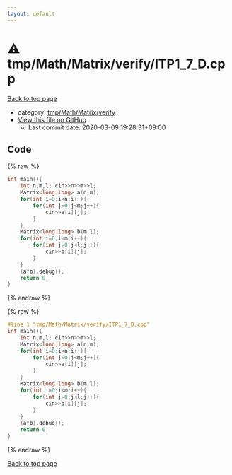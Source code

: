 ```yaml
---
layout: default
---
```


<!-- mathjax config similar to math.stackexchange -->
<script type="text/javascript" async
  src="https://cdnjs.cloudflare.com/ajax/libs/mathjax/2.7.5/MathJax.js?config=TeX-MML-AM_CHTML">
</script>
<script type="text/x-mathjax-config">
  MathJax.Hub.Config({
    TeX: { equationNumbers: { autoNumber: "AMS" }},
    tex2jax: {
      inlineMath: [ ['$','$'] ],
      processEscapes: true
    },
    "HTML-CSS": { matchFontHeight: false },
    displayAlign: "left",
    displayIndent: "2em"
  });
</script>

<script type="text/javascript" src="https://cdnjs.cloudflare.com/ajax/libs/jquery/3.4.1/jquery.min.js"></script>
<script src="https://cdn.jsdelivr.net/npm/jquery-balloon-js@1.1.2/jquery.balloon.min.js" integrity="sha256-ZEYs9VrgAeNuPvs15E39OsyOJaIkXEEt10fzxJ20+2I=" crossorigin="anonymous"></script>
<script type="text/javascript" src="../../../../../assets/js/copy-button.js"></script>
<link rel="stylesheet" href="../../../../../assets/css/copy-button.css" />


# :warning: tmp/Math/Matrix/verify/ITP1_7_D.cpp

<a href="../../../../../index.html">Back to top page</a>

* category: <a href="../../../../../index.html#21cace77429b0eae219f5b50e59adfaf">tmp/Math/Matrix/verify</a>
* <a href="{{ site.github.repository_url }}/blob/master/tmp/Math/Matrix/verify/ITP1_7_D.cpp">View this file on GitHub</a>
    - Last commit date: 2020-03-09 19:28:31+09:00




## Code

<a id="unbundled"></a>
{% raw %}
```cpp
int main(){
    int n,m,l; cin>>n>>m>>l;
    Matrix<long long> a(n,m);
    for(int i=0;i<n;i++){
        for(int j=0;j<m;j++){
            cin>>a[i][j];
        }
    }
    Matrix<long long> b(m,l);
    for(int i=0;i<m;i++){
        for(int j=0;j<l;j++){
            cin>>b[i][j];
        }
    }
    (a*b).debug();
    return 0;
}

```
{% endraw %}

<a id="bundled"></a>
{% raw %}
```cpp
#line 1 "tmp/Math/Matrix/verify/ITP1_7_D.cpp"
int main(){
    int n,m,l; cin>>n>>m>>l;
    Matrix<long long> a(n,m);
    for(int i=0;i<n;i++){
        for(int j=0;j<m;j++){
            cin>>a[i][j];
        }
    }
    Matrix<long long> b(m,l);
    for(int i=0;i<m;i++){
        for(int j=0;j<l;j++){
            cin>>b[i][j];
        }
    }
    (a*b).debug();
    return 0;
}

```
{% endraw %}

<a href="../../../../../index.html">Back to top page</a>

